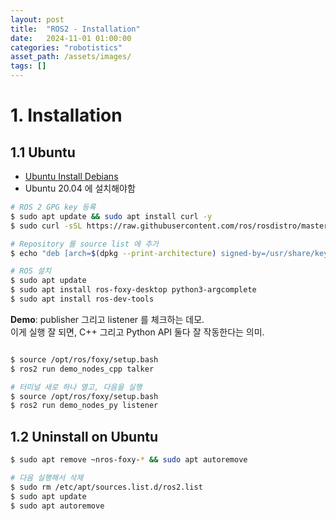 ```yaml
---
layout: post
title:  "ROS2 - Installation"
date:   2024-11-01 01:00:00
categories: "robotistics"
asset_path: /assets/images/
tags: []
---
```



# 1. Installation

## 1.1 Ubuntu

- [Ubuntu Install Debians](https://docs.ros.org/en/foxy/Installation/Ubuntu-Install-Debians.html)
- Ubuntu 20.04 에 설치해야함

```bash
# ROS 2 GPG key 등록
$ sudo apt update && sudo apt install curl -y
$ sudo curl -sSL https://raw.githubusercontent.com/ros/rosdistro/master/ros.key -o /usr/share/keyrings/ros-archive-keyring.gpg

# Repository 를 source list 에 추가
$ echo "deb [arch=$(dpkg --print-architecture) signed-by=/usr/share/keyrings/ros-archive-keyring.gpg] http://packages.ros.org/ros2/ubuntu $(. /etc/os-release && echo $UBUNTU_CODENAME) main" | sudo tee /etc/apt/sources.list.d/ros2.list > /dev/null

# ROS 설치
$ sudo apt update
$ sudo apt install ros-foxy-desktop python3-argcomplete
$ sudo apt install ros-dev-tools
```

**Demo**: publisher 그리고 listener 를 체크하는 데모.<br> 
이게 실행 잘 되면, C++ 그리고 Python API 둘다 잘 작동한다는 의미. 

```bash

$ source /opt/ros/foxy/setup.bash
$ ros2 run demo_nodes_cpp talker

# 터미널 새로 하나 열고, 다음을 실행
$ source /opt/ros/foxy/setup.bash
$ ros2 run demo_nodes_py listener
```

## 1.2 Uninstall on Ubuntu

```bash
$ sudo apt remove ~nros-foxy-* && sudo apt autoremove

# 다음 실행해서 삭제
$ sudo rm /etc/apt/sources.list.d/ros2.list
$ sudo apt update
$ sudo apt autoremove
```